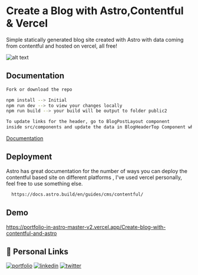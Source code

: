 
# Create a Blog with Astro,Contentful & Vercel

Simple statically generated blog site created with Astro with data coming from contentful and 
hosted on vercel, all free!


![alt text](https://images.ctfassets.net/sod7x7wj2t2f/4FhMExpPtoegT51JzMSett/853fd4cb2dc7ae782704e89e9c3461ae/post-1-thumb.png)
## Documentation
```bash
Fork or download the repo

npm install --> Initial
npm run dev --> to view your changes locally
npm run build --> your build will be output to folder public2

To update links for the header, go to BlogPostLayout component
inside src/components and update the data in BlogHeaderTop Component which is passed as a prop.
```
[Documentation](https://linktodocumentation)


## Deployment

Astro has great documentation for the number of ways you can deploy the contentful based
site on different platforms , I've used vercel personally, feel free to use something else.
```bash
  https://docs.astro.build/en/guides/cms/contentful/
```


## Demo

https://portfolio-in-astro-master-v2.vercel.app/Create-blog-with-contentful-and-astro

## 🔗 Personal Links
[![portfolio](https://img.shields.io/badge/my_portfolio-000?style=for-the-badge&logo=ko-fi&logoColor=white)](https://anasniazi.com/)
[![linkedin](https://img.shields.io/badge/linkedin-0A66C2?style=for-the-badge&logo=linkedin&logoColor=white)](https://www.linkedin.com/in/anasniazi/)
[![twitter](https://img.shields.io/badge/Dribbble-EA4C89?style=for-the-badge&logo=dribbble&logoColor=white)](https://dribbble.com/anasakdev)

